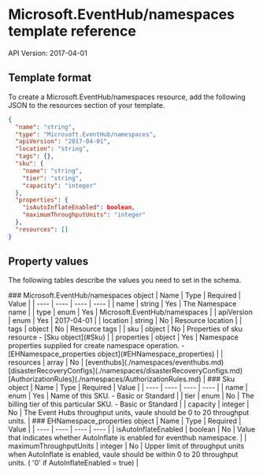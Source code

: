 # Microsoft.EventHub/namespaces template reference
API Version: 2017-04-01
## Template format

To create a Microsoft.EventHub/namespaces resource, add the following JSON to the resources section of your template.

```json
{
  "name": "string",
  "type": "Microsoft.EventHub/namespaces",
  "apiVersion": "2017-04-01",
  "location": "string",
  "tags": {},
  "sku": {
    "name": "string",
    "tier": "string",
    "capacity": "integer"
  },
  "properties": {
    "isAutoInflateEnabled": boolean,
    "maximumThroughputUnits": "integer"
  },
  "resources": []
}
```
## Property values

The following tables describe the values you need to set in the schema.

<a id="Microsoft.EventHub/namespaces" />
### Microsoft.EventHub/namespaces object
|  Name | Type | Required | Value |
|  ---- | ---- | ---- | ---- |
|  name | string | Yes | The Namespace name |
|  type | enum | Yes | Microsoft.EventHub/namespaces |
|  apiVersion | enum | Yes | 2017-04-01 |
|  location | string | No | Resource location |
|  tags | object | No | Resource tags |
|  sku | object | No | Properties of sku resource - [Sku object](#Sku) |
|  properties | object | Yes | Namespace properties supplied for create namespace operation. - [EHNamespace_properties object](#EHNamespace_properties) |
|  resources | array | No | [eventhubs](./namespaces/eventhubs.md) [disasterRecoveryConfigs](./namespaces/disasterRecoveryConfigs.md) [AuthorizationRules](./namespaces/AuthorizationRules.md) |


<a id="Sku" />
### Sku object
|  Name | Type | Required | Value |
|  ---- | ---- | ---- | ---- |
|  name | enum | Yes | Name of this SKU. - Basic or Standard |
|  tier | enum | No | The billing tier of this particular SKU. - Basic or Standard |
|  capacity | integer | No | The Event Hubs throughput units, vaule should be 0 to 20 throughput units. |


<a id="EHNamespace_properties" />
### EHNamespace_properties object
|  Name | Type | Required | Value |
|  ---- | ---- | ---- | ---- |
|  isAutoInflateEnabled | boolean | No | Value that indicates whether AutoInflate is enabled for eventhub namespace. |
|  maximumThroughputUnits | integer | No | Upper limit of throughput units when AutoInflate is enabled, vaule should be within 0 to 20 throughput units. ( '0' if AutoInflateEnabled = true) |

